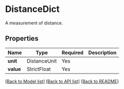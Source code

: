 # DistanceDict

A measurement of distance.

## Properties
| Name | Type | Required | Description |
| ------------ | ------------- | ------------- | ------------- |
**unit** | DistanceUnit | Yes |  |
**value** | StrictFloat | Yes |  |


[[Back to Model list]](../../README.md#documentation-for-models) [[Back to API list]](../../README.md#documentation-for-api-endpoints) [[Back to README]](../../README.md)
